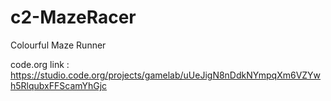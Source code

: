 # c2-MazeRacer
Colourful Maze Runner

code.org link : https://studio.code.org/projects/gamelab/uUeJigN8nDdkNYmpqXm6VZYwh5RlqubxFFScamYhGjc
